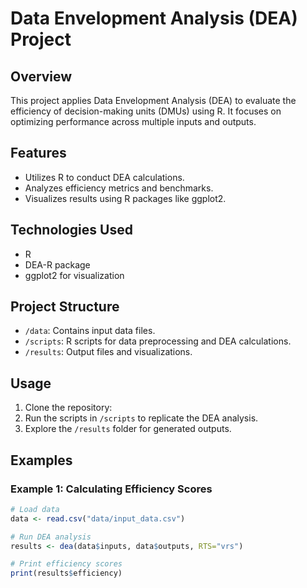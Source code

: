 # Data Envelopment Analysis (DEA) Project

## Overview
This project applies Data Envelopment Analysis (DEA) to evaluate the efficiency of decision-making units (DMUs) using R. It focuses on optimizing performance across multiple inputs and outputs.

## Features
- Utilizes R to conduct DEA calculations.
- Analyzes efficiency metrics and benchmarks.
- Visualizes results using R packages like ggplot2.

## Technologies Used
- R
- DEA-R package
- ggplot2 for visualization

## Project Structure
- `/data`: Contains input data files.
- `/scripts`: R scripts for data preprocessing and DEA calculations.
- `/results`: Output files and visualizations.

## Usage
1. Clone the repository:
3. Run the scripts in `/scripts` to replicate the DEA analysis.
4. Explore the `/results` folder for generated outputs.

## Examples
### Example 1: Calculating Efficiency Scores
```R
# Load data
data <- read.csv("data/input_data.csv")

# Run DEA analysis
results <- dea(data$inputs, data$outputs, RTS="vrs")

# Print efficiency scores
print(results$efficiency)
